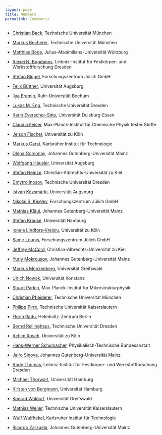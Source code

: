 ```yaml
---
layout: page
title: Members
permalink: /members/
---
```


* [Christian Back](https://gepris.dfg.de/gepris/person/1748798), Technische Universität München

* [Markus Becherer](https://gepris.dfg.de/gepris/person/187579353), Technische Universität München

* [Matthias Bode](https://gepris.dfg.de/gepris/person/1447707), Julius-Maximilians-Universität Würzburg

* [Alexei N. Bogdanov](https://gepris.dfg.de/gepris/person/240641315), Leibniz-Institut für Festkörper- und Werkstoffforschung Dresden

* [Stefan Blügel](https://gepris.dfg.de/gepris/person/1457346), Forschungszentrum Jülich GmbH

* [Felix Büttner](https://gepris.dfg.de/gepris/person/283812030), Universität Augsburg

* [Ilya Eremin](https://gepris.dfg.de/gepris/person/1828812), Ruhr-Universität Bochum

* [Lukas M. Eng](https://gepris.dfg.de/gepris/person/1667790), Technische Universität Dresden

* [Karin Everschor-Sitte](https://gepris.dfg.de/gepris/person/239758477), Universität Duisburg-Essen

* [Claudia Felser](https://gepris.dfg.de/gepris/person/1826843), Max-Planck-Institut für Chemische Physik fester Stoffe

* [Jeison Fischer](https://gepris.dfg.de/gepris/person/462163528), Universität zu Köln

* [Markus Garst](https://gepris.dfg.de/gepris/person/1838088), Karlsruher Institut für Technologie

* [Olena Gomonay](https://gepris.dfg.de/gepris/person/394131976), Johannes Gutenberg-Universität Mainz

* [Wolfgang Häusler](https://gepris.dfg.de/gepris/person/1442167), Universität Augsburg

* [Stefan Heinze](https://gepris.dfg.de/gepris/person/1702127), Christian-Albrechts-Universität zu Kiel

* [Dmytro Inosov](https://gepris.dfg.de/gepris/person/237682172), Technische Universität Dresden

* [István Kézsmárki](https://gepris.dfg.de/gepris/person/397359511), Universität Augsburg

* [Nikolai S. Kiselev](https://gepris.dfg.de/gepris/person/290825230), Forschungszentrum Jülich GmbH

* [Mathias Kläui](https://gepris.dfg.de/gepris/person/1831467), Johannes Gutenberg-Universität Mainz

* [Stefan Krause](https://gepris.dfg.de/gepris/person/151410057), Universität Hamburg

* [Ionela Lindfors-Vrejoiu](https://gepris.dfg.de/gepris/person/21951399), Universität zu Köln

* [Samir Lounis](https://gepris.dfg.de/gepris/person/143873165), Forschungszentrum Jülich GmbH

* [Jeffrey McCord](https://gepris.dfg.de/gepris/person/1516885), Christian-Albrechts-Universität zu Kiel

* [Yuriy Mokrousov](https://gepris.dfg.de/gepris/person/25350911), Johannes Gutenberg-Universität Mainz

* [Markus Münzenberg](https://gepris.dfg.de/gepris/person/1790671), Universität Greifswald

* [Ulrich Nowak](https://gepris.dfg.de/gepris/person/1523073), Universität Konstanz

* [Stuart Parkin](https://gepris.dfg.de/gepris/person/111287671), Max-Planck-Institut für Mikrostrukturphysik

* [Christian Pfleiderer](https://gepris.dfg.de/gepris/person/1677403), Technische Universität München

* [Philipp Pirro](https://gepris.dfg.de/gepris/person/348800955), Technische Universität Kaiserslautern

* [Florin Radu](https://gepris.dfg.de/gepris/person/450253572), Helmholtz-Zentrum Berlin

* [Bernd Rellinghaus](https://gepris.dfg.de/gepris/person/1413339), Technische Universität Dresden

* [Achim Rosch](https://gepris.dfg.de/gepris/person/1675189), Universität zu Köln

* [Hans-Werner Schumacher](https://gepris.dfg.de/gepris/person/15581422), Physikalisch-Technische Bundesanstalt

* [Jairo Sinova](https://gepris.dfg.de/gepris/person/199144314), Johannes Gutenberg-Universität Mainz

* [Andy Thomas](https://gepris.dfg.de/gepris/person/42041454), Leibniz-Institut für Festkörper- und Werkstoffforschung Dresden

* [Michael Thorwart](https://gepris.dfg.de/gepris/person/1736329), Universität Hamburg

* [Kirsten von Bergmann](https://gepris.dfg.de/gepris/person/13491465), Universität Hamburg

* [Konrad Waldorf](https://gepris.dfg.de/gepris/person/220315086), Universität Greifswald

* [Mathias Weiler](https://gepris.dfg.de/gepris/person/232533553), Technische Universität Kaiserslautern

* [Wulf Wulfhekel](https://gepris.dfg.de/gepris/person/1748747), Karlsruher Institut für Technologie

* [Ricardo Zarzuela](https://gepris.dfg.de/gepris/person/451766736), Johannes Gutenberg-Universität Mainz
